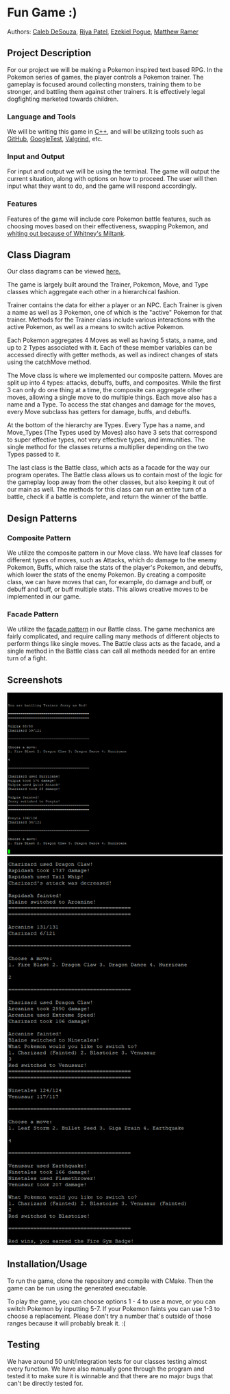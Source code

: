 
# Fun Game :)

Authors: [Caleb DeSouza](https://github.com/c9leb), [Riya Patel](https://github.com/Patelriyaaa), [Ezekiel Pogue](https://github.com/ezpogue), [Matthew Ramer](https://github.com/MatthewRamer)

## Project Description
For our project we will be making a Pokemon inspired text based RPG. In the Pokemon series of games, the player controls a Pokemon trainer. The gameplay is focused around collecting monsters, training them to be stronger, and battling them against other trainers. It is effectively legal dogfighting marketed towards children.
### Language and Tools
We will be writing this game in [C++](https://www.cplusplus.com/), and will be utilizing tools such as [GitHub](https://github.com/), [GoogleTest](https://github.com/google/googletest), [Valgrind](https://www.valgrind.org/), etc. 
### Input and Output
For input and output we will be using the terminal. The game will output the current situation, along with options on how to proceed. The user will then input what they want to do, and the game will respond accordingly. 
### Features
Features of the game will include core Pokemon battle features, such as choosing moves based on their effectiveness, swapping Pokemon, and [whiting out because of Whitney's Miltank](https://rage-quit.fandom.com/wiki/Whitney%27s_Miltank_(Pok%C3%A9mon)).

## Class Diagram
Our class diagrams can be viewed [here.](https://lucid.app/lucidchart/bead12b5-0e52-4913-a2b0-adf8b4624c81/edit?viewport_loc=13%2C-36%2C2219%2C989%2C0_0&invitationId=inv_2795bc8a-8a70-4143-a02d-184a171e0b08)

The game is largely built around the Trainer, Pokemon, Move, and Type classes which aggregate each other in a hierarchical fashion. 

Trainer contains the data for either a player or an NPC. Each Trainer is given a name as well as 3 Pokemon, one of which is the "active" Pokemon for that trainer. Methods for the Trainer class include various interactions with the active Pokemon, as well as a means to switch active Pokemon. 

Each Pokemon aggregates 4 Moves as well as having 5 stats, a name, and up to 2 Types associated with it. Each of these member variables can be accessed directly with getter methods, as well as indirect changes of stats using the catchMove method.

The Move class is where we implemented our composite pattern. Moves are split up into 4 types: attacks, debuffs, buffs, and composites. While the first 3 can only do one thing at a time, the composite can aggregate other moves, allowing a single move to do multiple things. Each move also has a name and a Type. To access the stat changes and damage for the moves, every Move subclass has getters for damage, buffs, and debuffs.

At the bottom of the hierarchy are Types. Every Type has a name, and Move_Types (The Types used by Moves) also have 3 sets that correspond to super effective types, not very effective types, and immunities. The single method for the classes returns a multiplier depending on the two Types passed to it.

The last class is the Battle class, which acts as a facade for the way our program operates. The Battle class allows us to contain most of the logic for the gameplay loop away from the other classes, but also keeping it out of our main as well. The methods for this class can run an entire turn of a battle, check if a battle is complete, and return the winner of the battle.
 
## Design Patterns
### Composite Pattern
We utilize the composite pattern in our Move class. We have leaf classes for different types of moves, such as Attacks, which do damage to the enemy Pokemon, Buffs, which raise the stats of the player's Pokemon, and debuffs, which lower the stats of the enemy Pokemon. By creating a composite class, we can have moves that can, for example, do damage and buff, or debuff and buff, or buff multiple stats. This allows creative moves to be implemented in our game.

### Facade Pattern
We utilize the [facade pattern](https://en.wikipedia.org/wiki/Facade_pattern) in our Battle class. The game mechanics are fairly complicated, and require calling many methods of different objects to perform things like single moves. The Battle class acts as the facade, and a single method in the Battle class can call all methods needed for an entire turn of a fight.

 ## Screenshots
![Screenshot 1](FinalProjectScreenshot1.png)
![Screenshot 2](FinalProjectScreenshot2.png)

 ## Installation/Usage
 To run the game, clone the repository and compile with CMake. Then the game can be run using the generated executable.
 
 To play the game, you can choose options 1 - 4 to use a move, or you can switch Pokemon by inputting 5-7. If your Pokemon faints you can use 1-3 to choose a replacement. Please don't try a number that's outside of those ranges because it will probably break it. :(
 ## Testing
 We have around 50 unit/integration tests for our classes testing almost every function. We have also manually gone through the program and tested it to make sure it is winnable and that there are no major bugs that can't be directly tested for.
